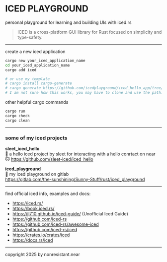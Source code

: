  # ICED PLAYGROUND
personal playground for learning and building UIs with iced.rs

> ICED is a cross-platform GUI library for Rust focused on simplicity and type-safety. 

---

create a new iced application

```sh
cargo new your_iced_application_name
cd your_iced_application_name
cargo add iced

# or use my template
# cargo install cargo-generate
# cargo generate https://github.com/icedplayground/iced_hello_app/tree/template
# I am not sure how this works, you may have to clone and use the path.
```

other helpful cargo commands
```sh
cargo run
cargo check
cargo clean
```

---

### some of my iced projects

**sleet_iced_hello**
<br/>
🧊 a hello iced project by sleet for interacting with a hello conrtact on near
<br/>
🐱 https://github.com/sleet-iced/iced_hello

**iced_playground**
<br/>
🧊 my iced playground on gitlab
<br/>
https://gitlab.com/the-sunshining/Sunny-Stuff/rust/iced_playground


---


find official iced info, examples and docs:
- https://iced.rs/
- https://book.iced.rs/
- https://jl710.github.io/iced-guide/ (Unofficial Iced Guide)
- https://github.com/iced-rs
- https://github.com/iced-rs/awesome-iced
- https://github.com/iced-rs/iced
- https://crates.io/crates/iced
- https://docs.rs/iced



---

copyright 2025 by nonresistant.near
